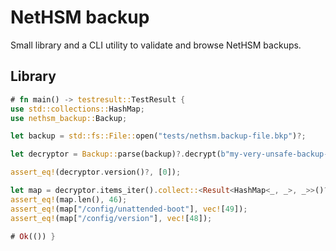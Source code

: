 # NetHSM backup

Small library and a CLI utility to validate and browse NetHSM backups.

## Library

```rust
# fn main() -> testresult::TestResult {
use std::collections::HashMap;
use nethsm_backup::Backup;

let backup = std::fs::File::open("tests/nethsm.backup-file.bkp")?;

let decryptor = Backup::parse(backup)?.decrypt(b"my-very-unsafe-backup-passphrase")?;

assert_eq!(decryptor.version()?, [0]);

let map = decryptor.items_iter().collect::<Result<HashMap<_, _>, _>>()?;
assert_eq!(map.len(), 46);
assert_eq!(map["/config/unattended-boot"], vec![49]);
assert_eq!(map["/config/version"], vec![48]);

# Ok(()) }
```
